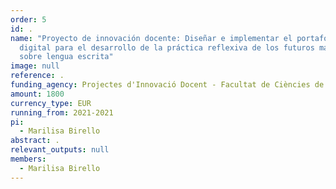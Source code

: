 ```yaml
---
order: 5
id: .
name: "Proyecto de innovación docente: Diseñar e implementar el portafolio
  digital para el desarrollo de la práctica reflexiva de los futuros maestros
  sobre lengua escrita"
image: null
reference: .
funding_agency: Projectes d'Innovació Docent - Facultat de Ciències de l'Educació, UAB
amount: 1800
currency_type: EUR
running_from: 2021-2021
pi:
  - Marilisa Birello
abstract: .
relevant_outputs: null
members:
  - Marilisa Birello
---
```

